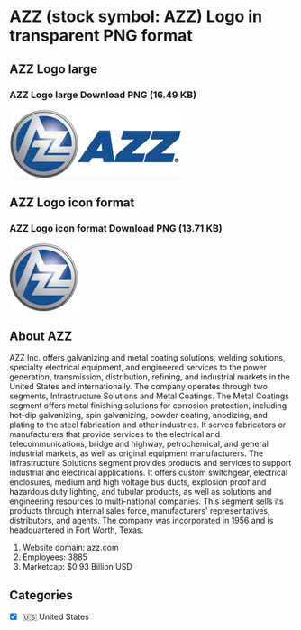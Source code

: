 # AZZ (stock symbol: AZZ) Logo in transparent PNG format

## AZZ Logo large

### AZZ Logo large Download PNG (16.49 KB)

![AZZ Logo large Download PNG (16.49 KB)](/img/orig/AZZ_BIG-f2cff9d6.png)

## AZZ Logo icon format

### AZZ Logo icon format Download PNG (13.71 KB)

![AZZ Logo icon format Download PNG (13.71 KB)](/img/orig/AZZ-dfcad02a.png)

## About AZZ

AZZ Inc. offers galvanizing and metal coating solutions, welding solutions, specialty electrical equipment, and engineered services to the power generation, transmission, distribution, refining, and industrial markets in the United States and internationally. The company operates through two segments, Infrastructure Solutions and Metal Coatings. The Metal Coatings segment offers metal finishing solutions for corrosion protection, including hot-dip galvanizing, spin galvanizing, powder coating, anodizing, and plating to the steel fabrication and other industries. It serves fabricators or manufacturers that provide services to the electrical and telecommunications, bridge and highway, petrochemical, and general industrial markets, as well as original equipment manufacturers. The Infrastructure Solutions segment provides products and services to support industrial and electrical applications. It offers custom switchgear, electrical enclosures, medium and high voltage bus ducts, explosion proof and hazardous duty lighting, and tubular products, as well as solutions and engineering resources to multi-national companies. This segment sells its products through internal sales force, manufacturers' representatives, distributors, and agents. The company was incorporated in 1956 and is headquartered in Fort Worth, Texas.

1. Website domain: azz.com
2. Employees: 3885
3. Marketcap: $0.93 Billion USD


## Categories
- [x] 🇺🇸 United States
